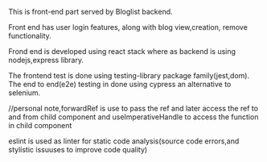 This is front-end part served by  Bloglist backend.

Front end has user login features, along with blog view,creation, remove functionality.

Frond end is developed using react stack where as backend is using nodejs,express library.

The frontend test is done using testing-library package family(jest,dom).
The end to end(e2e) testing in done using cypress an alternative to selenium.

//personal note,forwardRef is use to pass the ref and later access the ref to and from child component and useImperativeHandle to access the function in child component 

eslint is used as linter for static code analysis(source code errors,and stylistic issuuses to improve code quality)
